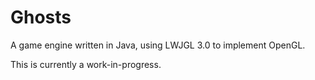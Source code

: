 # Ghosts
A game engine written in Java, using LWJGL 3.0 to implement OpenGL.

This is currently a work-in-progress.
